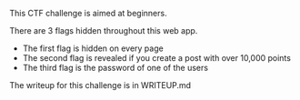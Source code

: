 This CTF challenge is aimed at beginners.

There are 3 flags hidden throughout this web app.

* The first flag is hidden on every page
* The second flag is revealed if you create a post with over 10,000 points
* The third flag is the password of one of the  users 

The writeup for this challenge is in WRITEUP.md
